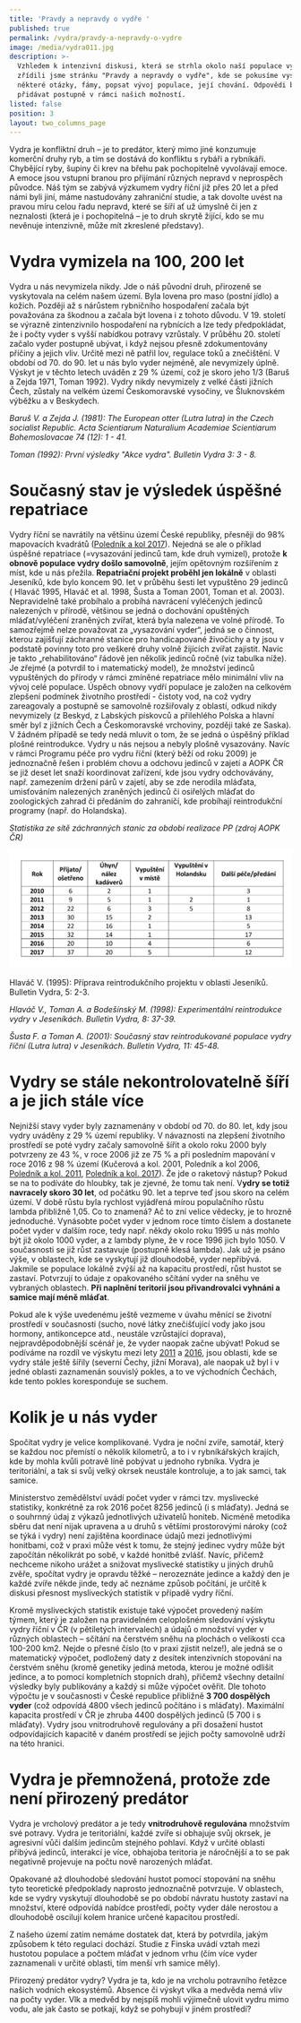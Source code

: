 ```yaml
---
title: 'Pravdy a nepravdy o vydře '
published: true
permalink: /vydra/pravdy-a-nepravdy-o-vydre
image: /media/vydra011.jpg
description: >-
  Vzhledem k intenzivní diskusi, která se strhla okolo naší populace vyder,
  zřídili jsme stránku "Pravdy a nepravdy o vydře", kde se pokusíme vysvětlit
  některé otázky, fámy, popsat vývoj populace, její chování. Odpovědi budeme
  přidávat postupně v rámci našich možností. 
listed: false
position: 3
layout: two_columns_page
---
```

Vydra je konfliktní druh – je to predátor, který mimo jiné konzumuje komerční druhy ryb, a tím se dostává do konfliktu s rybáři a rybníkáři. Chybějící ryby, šupiny či krev na břehu pak pochopitelně vyvolávají emoce. A emoce jsou vstupní branou pro přijímání různých nepravd v neprospěch původce. Náš tým se zabývá výzkumem vydry říční již přes 20 let a před námi byli jiní, máme nastudovány zahraniční studie, a tak dovolte uvést na pravou míru celou řadu nepravd, které se šíří ať už úmyslně či jen z neznalosti (která je i pochopitelná – je to druh skrytě žijící, kdo se mu nevěnuje intenzivně, může mít zkreslené představy).

# Vydra vymizela na 100, 200 let

Vydra u nás nevymizela nikdy. Jde o náš původní druh, přirozeně se vyskytovala na celém našem území. Byla lovena pro maso (postní jídlo) a kožich. Později až s nárůstem rybničního hospodaření začala být považována za škodnou a začala být lovena i z tohoto důvodu. V 19. století se výrazně zintenzivnilo hospodaření na rybnících a lze tedy předpokládat, že i počty vyder s vyšší nabídkou potravy vzrůstaly. V průběhu 20. století začalo vyder postupně ubývat, i když nejsou přesně zdokumentovány příčiny a jejich vliv. Určitě mezi ně patřil lov, regulace toků a znečištění. V období od 70. do 90. let u nás bylo vyder nejméně, ale nevymizely úplně. Výskyt je v těchto letech uváděn z 29 % území, což je skoro jeho 1/3 (Baruš a Zejda 1971, Toman 1992). Vydry nikdy nevymizely z velké části jižních Čech, zůstaly na velkém území Českomoravské vysočiny, ve Šluknovském výběžku a v Beskydech.

_Baruš V. a Zejda J. (1981): The European otter (Lutra lutra) in the Czech socialist Republic.  Acta Scientiarum Naturalium Academiae Scientiarum Bohemoslovacae 74 (12): 1 - 41._

_Toman (1992): První výsledky "Akce vydra". Bulletin Vydra 3: 3 - 8._

# Současný stav je výsledek úspěšné repatriace

Vydry říční se navrátily na většinu území České republiky, přesněji do 98% mapovacích kvadrátů ([Poledník a kol 2017](https://www.vydryonline.cz/media/Polednik_etal_4_13.pdf)). Nejedná se ale o příklad úspěšné repatriace (=vysazování jedinců tam, kde druh vymizel), protože **k obnově populace vydry došlo samovolně**, jejím opětovným rozšířením z míst, kde u nás přežila. **Repatriační projekt proběhl jen lokálně** v oblasti Jeseníků, kde bylo koncem 90. let v průběhu šesti let vypuštěno 29 jedinců ( Hlaváč 1995, Hlaváč et al. 1998, Šusta a Toman 2001, Toman et al. 2003). Nepravidelně také probíhalo a probíhá navrácení vyléčených jedinců nalezených v přírodě, většinou se jedná o dochování opuštěných mláďat/vyléčení zraněných zvířat, která byla nalezena ve volné přírodě. To samozřejmě nelze považovat za „vysazování vyder“, jedná se o činnost, kterou zajišťují záchranné stanice pro handicapované živočichy a ty jsou v podstatě povinny toto pro veškeré druhy volně žijících zvířat zajistit. Navíc je takto „rehabilitováno“ řádově jen několik jedinců ročně (viz tabulka níže). Je zřejmé (a potvrdil to i matematický model), že množství jedinců vypuštěných do přírody v rámci zmíněné repatriace mělo minimální vliv na vývoj celé populace. Úspěch obnovy vydří populace je založen na celkovém zlepšení podmínek životního prostředí - čistoty vod, na což vydry zareagovaly a postupně se samovolně rozšiřovaly z oblastí, odkud nikdy nevymizely (z Beskyd, z Labských pískovců a přilehlého Polska a hlavní směr byl z jižních Čech a Českomoravské vrchoviny, později také ze Saska). V žádném případě se tedy nedá mluvit o tom, že se jedná o úspěšný příklad plošné reintrodukce. Vydry u nás nejsou a nebyly plošně vysazovány. Navíc v rámci Programu péče pro vydru říční (který běží od roku 2009) je jednoznačně řešen i problém chovu a odchovu jedinců v zajetí a AOPK ČR se již deset let snaží koordinovat zařízení, kde jsou vydry odchovávány, např.  zamezením držení párů v zajetí, aby se zde nerodila mláďata, umisťováním nalezených zraněných jedinců či osiřelých mláďat do zoologických zahrad či předáním do zahraničí, kde probíhají reintrodukční programy (např. do Holandska). 

_Statistika ze sítě záchranných stanic za období realizace PP (zdroj AOPK ČR)_

![null](/media/statistika_vydry_zs.jpg)

Hlaváč V. (1995): Příprava reintrodukčního projektu v oblasti Jeseníků. Bulletin Vydra, 5: 2-3. 

_Hlaváč V., Toman A. a Bodešínský M. (1998): Experimentální reintrodukce vydry v Jeseníkách. Bulletin Vydra, 8: 37-39._

_Šusta F. a Toman A. (2001): Současný stav reintrodukované populace vydry říční (Lutra lutra) v Jeseníkách. Bulletin Vydra, 11: 45-48._

# Vydry se stále nekontrolovatelně šíří a je jich stále více

Nejnižší stavy vyder byly zaznamenány v období od 70. do 80. let, kdy jsou vydry uváděny z 29 % území republiky. V návaznosti na zlepšení životního prostředí se poté vydry začaly samovolně šířit a okolo roku 2000 byly potvrzeny ze 43 %, v roce 2006 již ze 75 % a při posledním mapování v roce 2016 z 98 % území (Kučerová a kol. 2001, Poledník a kol 2006, [Poledník a kol. 2011](https://www.vydryonline.cz/media/Polednik_etal_22_28.pdf), [Poledník a kol. 2017](https://www.vydryonline.cz/media/Polednik_etal_4_13.pdf)). Že jde o raketový nástup? Pokud se na to podíváte do hloubky,  tak je zjevné, že tomu tak není. V**ydry se totiž navracely skoro 30 let**, od počátku 90. let a teprve teď jsou skoro na celém území. V době růstu byla rychlost vyjádřená mírou populačního růstu lambda přibližně 1,05. Co to znamená? Ač to zní velice vědecky, je to hrozně jednoduché. Vynásobte počet vyder v jednom roce tímto číslem a dostanete počet vyder v dalším roce, tedy např. někdy okolo roku 1995 u nás mohlo být již okolo 1000 vyder, a z lambdy plyne, že v roce 1996 jich bylo 1050. V současnosti se již růst zastavuje (postupně klesá lambda). Jak už je psáno výše, v oblastech, kde se vyskytují již dlouhodobě, vyder nepřibývá. Jakmile se populace lokálně zvýší až na kapacitu prostředí, růst hustot se zastaví. Potvrzují to údaje z opakovaného sčítání vyder na sněhu ve vybraných oblastech. **Při naplnění teritorií jsou přivandrovalci vyhnáni a samice mají méně mláďat**. 

Pokud ale k výše uvedenému ještě vezmeme v úvahu měnící se životní prostředí v současnosti (sucho, nové látky znečišťující vody jako jsou hormony, antikoncepce atd., neustále vzrůstající doprava), nejpravděpodobnější scénář je, že vyder naopak začne ubývat! Pokud se podíváme na rozdíl ve výskytu mezi lety [2011](https://www.vydryonline.cz/media/Polednik_etal_22_28.pdf) a [2016](https://www.vydryonline.cz/media/Polednik_etal_4_13.pdf), jsou oblasti, kde se vydry stále ještě šířily (severní Čechy, jižní Morava), ale naopak už byl i v jedné oblasti zaznamenán souvislý pokles, a to ve východních Čechách, kde tento pokles koresponduje se suchem. 

# Kolik je u nás vyder

Spočítat vydry je velice komplikované. Vydra je noční zvíře, samotář, který se každou noc přemístí o několik kilometrů, a to i v rybníkářských krajích, kde by mohla kvůli potravě líně pobývat u jednoho rybníka. Vydra je teritoriální, a tak si svůj velký okrsek neustále kontroluje, a to jak samci, tak samice.

Ministerstvo zemědělství uvádí počet vyder v rámci tzv. myslivecké statistiky, konkrétně za rok 2016 počet 8256 jedinců (i s mláďaty). Jedná se o souhrnný údaj z výkazů jednotlivých uživatelů honiteb. Nicméně metodika sběru dat není nijak upravena a u druhů s většími prostorovými nároky (což se týká i vydry) není zajištěna koordinace údajů  mezi jednotlivými honitbami, což v praxi může vést k tomu, že stejný jedinec vydry může být započítán několikrát po sobě, v každé honitbě zvlášť.  Navíc, přičemž nechceme nikoho urážet a snižovat myslivecké statistiky u jiných druhů zvěře, spočítat vydry je opravdu těžké – nerozeznáte jedince a každý den je každé zvíře někde jinde, tedy ač neznáme způsob počítání, je určitě k diskusi přesnost mysliveckých statistik v případě vydry říční.

Kromě mysliveckých statistik existuje také výpočet provedený naším týmem, který je založen na pravidelném celoplošném sledování výskytu vydry říční v ČR (v pětiletých intervalech) a údajů o množství vyder v různých oblastech – sčítání na čerstvém sněhu na plochách o velikosti cca 100-200 km2. Nejde o přesné číslo (to v praxi zjistit nelze!), ale jedná se o matematický výpočet, podložený daty z desítek intenzivních stopování na čerstvém sněhu (kromě genetiky jediná metoda, kterou je možné odlišit jedince, a to pomocí kompletních stopních drah), přičemž všechny detailní výsledky byly publikovány a každý si může výpočet ověřit. Dle tohoto výpočtu je v současnosti v České republice přibližně **3 700 dospělých vyder** (což odpovídá 4800 všech jedinců počítáno i s mláďaty). Maximální kapacita prostředí v ČR je zhruba 4400 dospělých jedinců (5 700 i s mláďaty). Vydry jsou vnitrodruhově regulovány a při dosažení hustot odpovídajících kapacitě v daném prostředí se jejich počty samovolně udrží na této hranici. 

# Vydra je přemnožená, protože zde není přirozený predátor

Vydra je vrcholový predátor a je tedy **vnitrodruhově regulována** množstvím své potravy. Vydra je teritoriální, každé zvíře si obhajuje svůj okrsek, je agresivní vůči dalším jedincům stejného pohlaví. Když v určité oblasti přibývá jedinců, interakcí je více, obhajoba teritoria je náročnější a to se pak negativně projevuje na počtu nově narozených mláďat.

Opakované až dlouhodobé sledování hustot pomocí stopování na sněhu tyto teoretické předpoklady naprosto jednoznačně potvrzuje. V oblastech, kde se vydry vyskytují dlouhodobě se po období návratu hustoty zastaví na množství, které odpovídá nabídce prostředí,  počty vyder dále nerostou a dlouhodobě oscilují kolem hranice určené kapacitou prostředí. 

Z našeho území zatím nemáme dostatek dat, která by potvrdila, jakým způsobem k této regulaci dochází. Studie z Finska uvádí vztah mezi hustotou populace a počtem mláďat v jednom vrhu (čím více vyder zaznamenali v určité oblasti, tím menší vrh samice měly). 

Přirozený predátor vydry? Vydra je ta, kdo je na vrcholu potravního řetězce našich vodních ekosystémů. Absence či výskyt vlka a medvěda nemá vliv na počty vyder. Vlk a medvěd by nejspíš mohli výjimečně ulovit vydru mimo vodu, ale jak často se potkají, když se pohybují v jiném prostředí?
